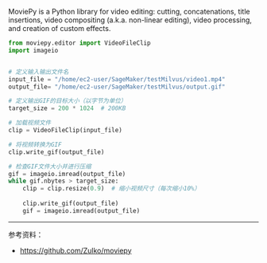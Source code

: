 

MoviePy is a Python library for video editing: cutting, concatenations, title insertions, video compositing (a.k.a. non-linear editing), video processing, and creation of custom effects.



```python
from moviepy.editor import VideoFileClip
import imageio


# 定义输入输出文件名
input_file = "/home/ec2-user/SageMaker/testMilvus/video1.mp4"
output_file= "/home/ec2-user/SageMaker/testMilvus/output.gif"

# 定义输出GIF的目标大小（以字节为单位）
target_size = 200 * 1024  # 200KB

# 加载视频文件
clip = VideoFileClip(input_file)

# 将视频转换为GIF
clip.write_gif(output_file)

# 检查GIF文件大小并进行压缩
gif = imageio.imread(output_file)
while gif.nbytes > target_size:
    clip = clip.resize(0.9)  # 缩小视频尺寸（每次缩小10%）
    
    clip.write_gif(output_file)
    gif = imageio.imread(output_file)
```


------------

参考资料：
- https://github.com/Zulko/moviepy
